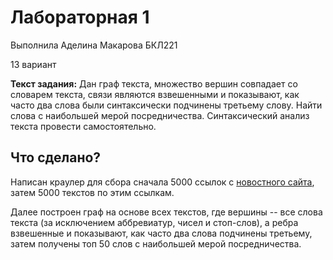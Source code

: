 # Лабораторная 1

Выполнила Аделина Макарова БКЛ221

13 вариант

**Текст задания:** Дан граф текста, множество вершин совпадает со словарем текста, связи являются взвешенными и показывают, как часто два слова были синтаксически подчинены третьему слову. Найти слова с наибольшей мерой посредничества. Синтаксический анализ текста провести самостоятельно.

## Что сделано?

Написан краулер для сбора сначала 5000 ссылок с [новостного сайта](https://www.1rnd.ru), затем 5000 текстов по этим ссылкам. 

Далее построен граф на основе всех текстов, где вершины -- все слова текста (за исключением аббревиатур, чисел и стоп-слов), а ребра взвешенные и показывают, как часто два слова подчинены третьему, затем получены топ 50 слов с наибольшей мерой посредничества.

